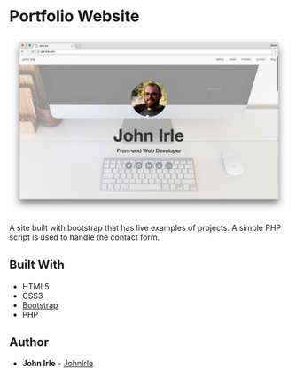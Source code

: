 # Portfolio Website

![screenshot](/portfolio-lg.png)

A site built with bootstrap that has live examples of projects. A simple PHP script is used to handle the contact form. 

## Built With

* HTML5
* CSS3
* [Bootstrap](https://getbootstrap.com/)
* PHP

## Author

* **John Irle** - [JohnIrle](https://github.com/JohnIrle)
